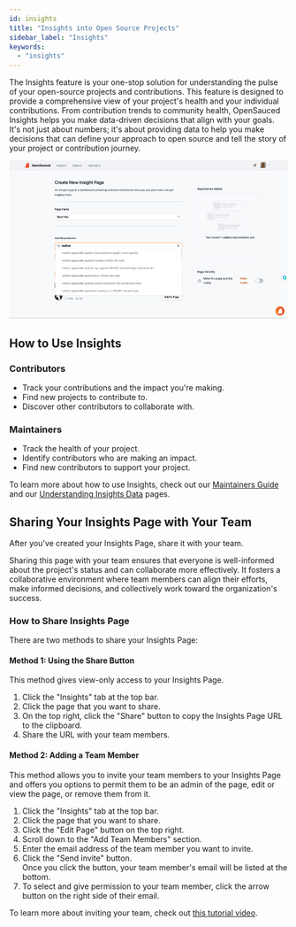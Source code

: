 ```yaml
---
id: insights
title: "Insights into Open Source Projects"
sidebar_label: "Insights"
keywords:
  - "insights"
---
```


The Insights feature is your one-stop solution for understanding the pulse of your open-source projects and contributions. This feature is designed to provide a comprehensive view of your project's health and your individual contributions. From contribution trends to community health, OpenSauced Insights helps you make data-driven decisions that align with your goals. It's not just about numbers; it's about providing data to help you make decisions that can define your approach to open source and tell the story of your project or contribution journey.

![insight-pages-demo](../../static/gif/insight-page-demo.gif)

## How to Use Insights

### Contributors

- Track your contributions and the impact you're making.
- Find new projects to contribute to.
- Discover other contributors to collaborate with.

### Maintainers

- Track the health of your project.
- Identify contributors who are making an impact.
- Find new contributors to support your project.

To learn more about how to use Insights, check out our [Maintainers Guide](../maintainers/maintainers-guide.md) and our [Understanding Insights Data](../maintainers/understanding-insights.md) pages.

## Sharing Your Insights Page with Your Team

After you've created your Insights Page, share it with your team.

Sharing this page with your team ensures that everyone is well-informed about the project's status and can collaborate more effectively. It fosters a collaborative environment where team members can align their efforts, make informed decisions, and collectively work toward the organization's success.

### How to Share Insights Page

There are two methods to share your Insights Page:

#### Method 1: Using the Share Button 

This method gives view-only access to your Insights Page.

1. Click the "Insights" tab at the top bar.
2. Click the page that you want to share.
3. On the top right, click the "Share" button to copy the Insights Page URL to the clipboard.
4. Share the URL with your team members.
  
#### Method 2: Adding a Team Member

This method allows you to invite your team members to your Insights Page and offers you options to permit them to be an admin of the page, edit or view the page, or remove them from it.

1. Click the "Insights" tab at the top bar.
2. Click the page that you want to share.
3. Click the "Edit Page" button on the top right.
4. Scroll down to the "Add Team Members" section.
5. Enter the email address of the team member you want to invite.
6. Click the "Send invite" button. <br/> Once you click the button, your team member's email will be listed at the bottom.
7. To select and give permission to your team member, click the arrow button on the right side of their email.

To learn more about inviting your team, check out [this tutorial video](https://www.youtube.com/watch?v=L5ztLP1O7BY).
